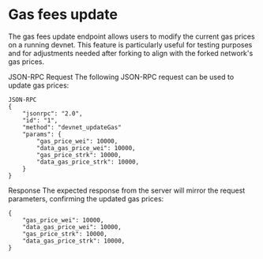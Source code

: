 # Gas fees update

The gas fees update endpoint allows users to modify the current gas prices on a running devnet. This feature is particularly useful for testing purposes and for adjustments needed after forking to align with the forked network's gas prices.

JSON-RPC Request
The following JSON-RPC request can be used to update gas prices:

```
JSON-RPC
{
    "jsonrpc": "2.0",
    "id": "1",
    "method": "devnet_updateGas"
    "params": {
        "gas_price_wei": 10000,
        "data_gas_price_wei": 10000,
        "gas_price_strk": 10000,
        "data_gas_price_strk": 10000,
    }
}
```

Response
The expected response from the server will mirror the request parameters, confirming the updated gas prices:

```
{
    "gas_price_wei": 10000,
    "data_gas_price_wei": 10000,
    "gas_price_strk": 10000,
    "data_gas_price_strk": 10000,
}
```
